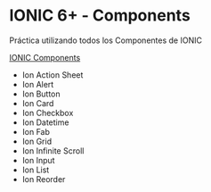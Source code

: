 # IONIC 6+ - Components

Práctica utilizando todos los Componentes de IONIC

[IONIC Components](https://[link](https://ionicframework.com/docs/components))

- Ion Action Sheet
- Ion Alert
- Ion Button
- Ion Card
- Ion Checkbox
- Ion Datetime
- Ion Fab
- Ion Grid
- Ion Infinite Scroll
- Ion Input
- Ion List
- Ion Reorder
